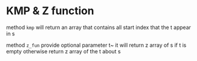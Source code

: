 # KMP & Z function

method `kmp` will return an array that contains all start index that the t appear in s

method `z_fun` provide optional parameter t~ 
it will return z array of s if t is empty
otherwise return z array of the t about s
